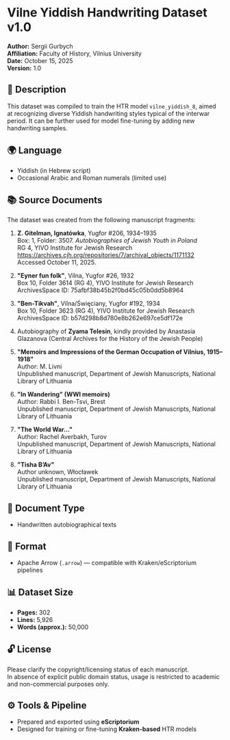 # Vilne Yiddish Handwriting Dataset v1.0

**Author:** Sergii Gurbych  
**Affiliation:** Faculty of History, Vilnius University  
**Date:** October 15, 2025  
**Version:** 1.0

## 📝 Description

This dataset was compiled to train the HTR model `vilne_yiddish_8`, aimed at recognizing diverse Yiddish handwriting styles typical of the interwar period. It can be further used for model fine-tuning by adding new handwriting samples.

## 🌍 Language

- Yiddish (in Hebrew script)
- Occasional Arabic and Roman numerals (limited use)

## 📚 Source Documents

The dataset was created from the following manuscript fragments:

1. **Z. Gitelman, Ignatówka**, Yugfor #206, 1934–1935  
   Box: 1, Folder: 3507. *Autobiographies of Jewish Youth in Poland*  
   RG 4, YIVO Institute for Jewish Research  
   https://archives.cjh.org/repositories/7/archival_objects/1171132  
   Accessed October 11, 2025.

2. **"Eyner fun folk"**, Vilna, Yugfor #26, 1932  
   Box 10, Folder 3614 (RG 4), YIVO Institute for Jewish Research  
   ArchivesSpace ID: 75afbf38b45b2f0bd45c05b0dd5b8964

3. **"Ben-Tikvah"**, Vilna/Święciany, Yugfor #192, 1934  
   Box 10, Folder 3623 (RG 4), YIVO Institute for Jewish Research  
   ArchivesSpace ID: b57d298b8d780e8b262e697ce5df172e

4. Autobiography of **Zyama Telesin**, kindly provided by Anastasia Glazanova (Central Archives for the History of the Jewish People)

5. **"Memoirs and Impressions of the German Occupation of Vilnius, 1915–1918"**  
   Author: M. Livni  
   Unpublished manuscript, Department of Jewish Manuscripts, National Library of Lithuania

6. **"In Wandering" (WWI memoirs)**  
   Author: Rabbi I. Ben-Tsvi, Brest  
   Unpublished manuscript, Department of Jewish Manuscripts, National Library of Lithuania

7. **"The World War..."**  
   Author: Rachel Averbakh, Turov  
   Unpublished manuscript, Department of Jewish Manuscripts, National Library of Lithuania

8. **"Tisha B’Av"**  
   Author unknown, Włocławek  
   Unpublished manuscript, Department of Jewish Manuscripts, National Library of Lithuania

## 📄 Document Type

- Handwritten autobiographical texts

## 🧾 Format

- Apache Arrow (`.arrow`) — compatible with Kraken/eScriptorium pipelines

## 📊 Dataset Size

- **Pages:** 302  
- **Lines:** 5,926  
- **Words (approx.):** 50,000

## 🔓 License

Please clarify the copyright/licensing status of each manuscript.  
In absence of explicit public domain status, usage is restricted to academic and non-commercial purposes only.

## ⚙️ Tools & Pipeline

- Prepared and exported using **eScriptorium**  
- Designed for training or fine-tuning **Kraken-based** HTR models
